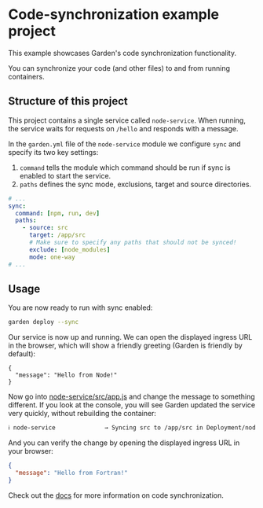 # Code-synchronization example project

This example showcases Garden's code synchronization functionality.

You can synchronize your code (and other files) to and from running containers.

## Structure of this project

This project contains a single service called `node-service`. When running, the service waits for requests on `/hello` and responds with a message.

In the `garden.yml` file of the `node-service` module we configure `sync` and specify its two key settings:

1. `command` tells the module which command should be run if sync is enabled to start the service.
2. `paths` defines the sync mode, exclusions, target and source directories.

```yaml
# ...
sync:
  command: [npm, run, dev]
  paths:
    - source: src
      target: /app/src
      # Make sure to specify any paths that should not be synced!
      exclude: [node_modules]
      mode: one-way
# ...
```

## Usage

You are now ready to run with sync enabled:

```sh
garden deploy --sync
```

Our service is now up and running. We can open the displayed ingress URL in the browser, which will show a friendly greeting (Garden is friendly by default):

```plain
{
  "message": "Hello from Node!"
}
```

Now go into [node-service/src/app.js](node-service/src/app.js) and change the message to something different. If you look at the console, you will see Garden updated the service very quickly, without rebuilding the container:

```sh
ℹ node-service              → Syncing src to /app/src in Deployment/node-service
```

And you can verify the change by opening the displayed ingress URL in your browser:

```json
{
  "message": "Hello from Fortran!"
}
```

Check out the [docs](../../docs/guides/code-synchronization.md) for more information on code synchronization.
